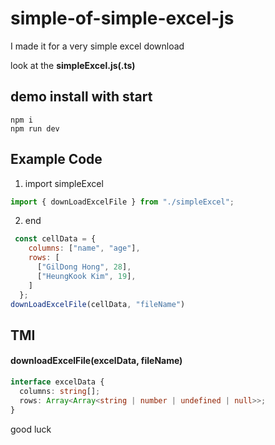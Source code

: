 # simple-of-simple-excel-js

I made it for a very simple excel download

look at the **simpleExcel.js(.ts)**

## demo install with start

```
npm i
npm run dev
```

## Example Code

1. import simpleExcel

```javascript
import { downLoadExcelFile } from "./simpleExcel";
```

2. end

```javascript
 const cellData = {
    columns: ["name", "age"],
    rows: [
      ["GilDong Hong", 28],
      ["HeungKook Kim", 19],
    ]
  };
downLoadExcelFile(cellData, "fileName")
```

## TMI

#### downloadExcelFile(excelData, fileName)

```typescript
interface excelData {
  columns: string[];
  rows: Array<Array<string | number | undefined | null>>;
}
```

good luck